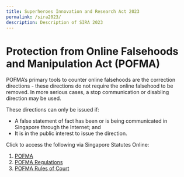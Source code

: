 ```yaml
---
title: Superheroes Innovation and Research Act 2023
permalink: /sira2023/
description: Description of SIRA 2023
---
```

Protection from Online Falsehoods and Manipulation Act (POFMA)
==============================================================

POFMA’s primary tools to counter online falsehoods are the correction directions - these directions do not require the online falsehood to be removed. In more serious cases, a stop communication or disabling direction may be used.

These directions can only be issued if:

*   A false statement of fact has been or is being communicated in Singapore through the Internet; and
*   It is in the public interest to issue the direction.

Click to access the following via Singapore Statutes Online:

1.  [POFMA](https://sso.agc.gov.sg/Act/POFMA2019?TransactionDate=20191001235959)
2.  [POFMA Regulations](https://sso.agc.gov.sg//Act/POFMA2019)
3.  [POFMA Rules of Court](https://sso.agc.gov.sg/SL/SCJA1969-S665-2019?DocDate=20220318)